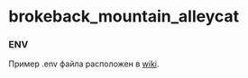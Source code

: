 # brokeback_mountain_alleycat

### ENV
Пример .env файла расположен в [wiki](https://github.com/StGrail/brokeback_mountain_alleycat/wiki).